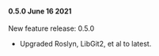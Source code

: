 #### 0.5.0 June 16 2021 ####
New feature release: 0.5.0

* Upgraded Roslyn, LibGit2, et al to latest.
